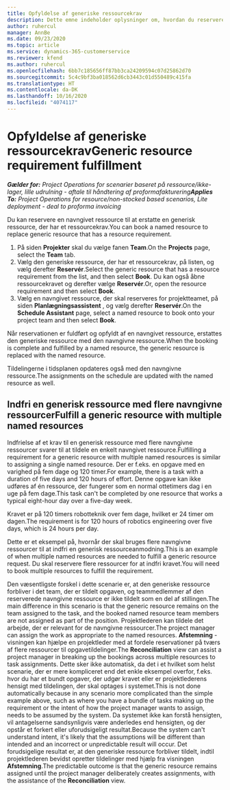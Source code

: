 ```yaml
---
title: Opfyldelse af generiske ressourcekrav
description: Dette emne indeholder oplysninger om, hvordan du reserverer navngivne ressourcer til et generisk ressourcekrav.
author: ruhercul
manager: AnnBe
ms.date: 09/23/2020
ms.topic: article
ms.service: dynamics-365-customerservice
ms.reviewer: kfend
ms.author: ruhercul
ms.openlocfilehash: 6bb7c185656ff87bb3ca24209594c07d25862d70
ms.sourcegitcommit: 5c4c9bf3ba018562d6cb3443c01d550489c415fa
ms.translationtype: HT
ms.contentlocale: da-DK
ms.lasthandoff: 10/16/2020
ms.locfileid: "4074117"
---
```

# <a name="generic-resource-requirement-fulfillment"></a><span data-ttu-id="edbb8-103">Opfyldelse af generiske ressourcekrav</span><span class="sxs-lookup"><span data-stu-id="edbb8-103">Generic resource requirement fulfillment</span></span>

<span data-ttu-id="edbb8-104">_**Gælder for:** Project Operations for scenarier baseret på ressource/ikke-lager, lille udrulning - aftale til håndtering af proformafakturering_</span><span class="sxs-lookup"><span data-stu-id="edbb8-104">_**Applies To:** Project Operations for resource/non-stocked based scenarios, Lite deployment - deal to proforma invoicing_</span></span>

<span data-ttu-id="edbb8-105">Du kan reservere en navngivet ressource til at erstatte en generisk ressource, der har et ressourcekrav.</span><span class="sxs-lookup"><span data-stu-id="edbb8-105">You can book a named resource to replace generic resource that has a resource requirement.</span></span>

1. <span data-ttu-id="edbb8-106">På siden **Projekter** skal du vælge fanen **Team**.</span><span class="sxs-lookup"><span data-stu-id="edbb8-106">On the **Projects** page, select the **Team** tab.</span></span>
2. <span data-ttu-id="edbb8-107">Vælg den generiske ressource, der har et ressourcekrav, på listen, og vælg derefter **Reservér**.</span><span class="sxs-lookup"><span data-stu-id="edbb8-107">Select the generic resource that has a resource requirement from the list, and then select **Book**.</span></span> <span data-ttu-id="edbb8-108">Du kan også åbne ressourcekravet og derefter vælge **Reservér**.</span><span class="sxs-lookup"><span data-stu-id="edbb8-108">Or, open the resource requirement and then select **Book**.</span></span>
3. <span data-ttu-id="edbb8-109">Vælg en navngivet ressource, der skal reserveres for projektteamet, på siden **Planlægningsassistent** , og vælg derefter **Reservér**.</span><span class="sxs-lookup"><span data-stu-id="edbb8-109">On the **Schedule Assistant** page, select a named resource to book onto your project team and then select **Book**.</span></span>

<span data-ttu-id="edbb8-110">Når reservationen er fuldført og opfyldt af en navngivet ressource, erstattes den generiske ressource med den navngivne ressource.</span><span class="sxs-lookup"><span data-stu-id="edbb8-110">When the booking is complete and fulfilled by a named resource, the generic resource is replaced with the named resource.</span></span>

<span data-ttu-id="edbb8-111">Tildelingerne i tidsplanen opdateres også med den navngivne ressource.</span><span class="sxs-lookup"><span data-stu-id="edbb8-111">The assignments on the schedule are updated with the named resource as well.</span></span>

## <a name="fulfill-a-generic-resource-with-multiple-named-resources"></a><span data-ttu-id="edbb8-112">Indfri en generisk ressource med flere navngivne ressourcer</span><span class="sxs-lookup"><span data-stu-id="edbb8-112">Fulfill a generic resource with multiple named resources</span></span>
<span data-ttu-id="edbb8-113">Indfrielse af et krav til en generisk ressource med flere navngivne ressourcer svarer til at tildele en enkelt navngivet ressource.</span><span class="sxs-lookup"><span data-stu-id="edbb8-113">Fulfilling a requirement for a generic resource with multiple named resources is similar to assigning a single named resource.</span></span> <span data-ttu-id="edbb8-114">Der er f.eks. en opgave med en varighed på fem dage og 120 timer.</span><span class="sxs-lookup"><span data-stu-id="edbb8-114">For example, there is a task with a duration of five days and 120 hours of effort.</span></span> <span data-ttu-id="edbb8-115">Denne opgave kan ikke udføres af én ressource, der fungerer som en normal ottetimers dag i en uge på fem dage.</span><span class="sxs-lookup"><span data-stu-id="edbb8-115">This task can't be completed by one resource that works a typical eight-hour day over a five-day week.</span></span> 

<span data-ttu-id="edbb8-116">Kravet er på 120 timers robotteknik over fem dage, hvilket er 24 timer om dagen.</span><span class="sxs-lookup"><span data-stu-id="edbb8-116">The requirement is for 120 hours of robotics engineering over five days, which is 24 hours per day.</span></span>

<span data-ttu-id="edbb8-117">Dette er et eksempel på, hvornår der skal bruges flere navngivne ressourcer til at indfri en generisk ressourceanmodning.</span><span class="sxs-lookup"><span data-stu-id="edbb8-117">This is an example of when multiple named resources are needed to fulfill a generic resource request.</span></span> <span data-ttu-id="edbb8-118">Du skal reservere flere ressourcer for at indfri kravet.</span><span class="sxs-lookup"><span data-stu-id="edbb8-118">You will need to book multiple resources to fulfill the requirement.</span></span>

<span data-ttu-id="edbb8-119">Den væsentligste forskel i dette scenarie er, at den generiske ressource forbliver i det team, der er tildelt opgaven, og teammedlemmer af den reserverede navngivne ressource er ikke tildelt som en del af stillingen.</span><span class="sxs-lookup"><span data-stu-id="edbb8-119">The main difference in this scenario is that the generic resource remains on the team assigned to the task, and the booked named resource team members are not assigned as part of the position.</span></span> <span data-ttu-id="edbb8-120">Projektlederen kan tildele det arbejde, der er relevant for de navngivne ressourcer.</span><span class="sxs-lookup"><span data-stu-id="edbb8-120">The project manager can assign the work as appropriate to the named resources.</span></span> <span data-ttu-id="edbb8-121">**Afstemning** -visningen kan hjælpe en projektleder med at fordele reservationer på tværs af flere ressourcer til opgavetildelinger.</span><span class="sxs-lookup"><span data-stu-id="edbb8-121">The **Reconciliation** view can assist a project manager in breaking up the bookings across multiple resources to task assignments.</span></span> <span data-ttu-id="edbb8-122">Dette sker ikke automatisk, da det i et hvilket som helst scenarie, der er mere kompliceret end det enkle eksempel overfor, f.eks. hvor du har et bundt opgaver, der udgør kravet eller er projektlederens hensigt med tildelingen, der skal optages i systemet.</span><span class="sxs-lookup"><span data-stu-id="edbb8-122">This is not done automatically because in any scenario more complicated than the simple example above, such as where you have a bundle of tasks making up the requirement or the intent of how the project manager wants to assign, needs to be assumed by the system.</span></span> <span data-ttu-id="edbb8-123">Da systemet ikke kan forstå hensigten, vil antagelserne sandsynligvis være anderledes end hensigten, og der opstår et forkert eller uforudsigeligt resultat.</span><span class="sxs-lookup"><span data-stu-id="edbb8-123">Because the system can't understand intent, it's likely that the assumptions will be different than intended and an incorrect or unpredictable result will occur.</span></span> <span data-ttu-id="edbb8-124">Det forudsigelige resultat er, at den generiske ressource forbliver tildelt, indtil projektlederen bevidst opretter tildelinger med hjælp fra visningen **Afstemning**.</span><span class="sxs-lookup"><span data-stu-id="edbb8-124">The predictable outcome is that the generic resource remains assigned until the project manager deliberately creates assignments, with the assistance of the **Reconciliation** view.</span></span>


